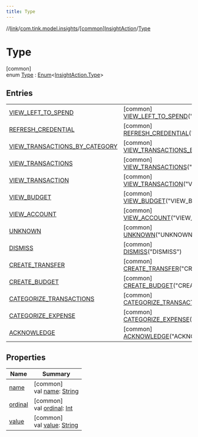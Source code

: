 ```yaml
---
title: Type
---
```

//[link](../../../../index.html)/[com.tink.model.insights](../../index.html)/[[common]InsightAction](../index.html)/[Type](index.html)



# Type



[common]\
enum [Type](index.html) : [Enum](https://kotlinlang.org/api/latest/jvm/stdlib/kotlin/-enum/index.html)&lt;[InsightAction.Type](index.html)&gt;



## Entries


| | |
|---|---|
| [VIEW_LEFT_TO_SPEND](-v-i-e-w_-l-e-f-t_-t-o_-s-p-e-n-d/index.html) | [common]<br>[VIEW_LEFT_TO_SPEND](-v-i-e-w_-l-e-f-t_-t-o_-s-p-e-n-d/index.html)(&quot;VIEW_LEFT_TO_SPEND&quot;) |
| [REFRESH_CREDENTIAL](-r-e-f-r-e-s-h_-c-r-e-d-e-n-t-i-a-l/index.html) | [common]<br>[REFRESH_CREDENTIAL](-r-e-f-r-e-s-h_-c-r-e-d-e-n-t-i-a-l/index.html)(&quot;REFRESH_CREDENTIAL&quot;) |
| [VIEW_TRANSACTIONS_BY_CATEGORY](-v-i-e-w_-t-r-a-n-s-a-c-t-i-o-n-s_-b-y_-c-a-t-e-g-o-r-y/index.html) | [common]<br>[VIEW_TRANSACTIONS_BY_CATEGORY](-v-i-e-w_-t-r-a-n-s-a-c-t-i-o-n-s_-b-y_-c-a-t-e-g-o-r-y/index.html)(&quot;VIEW_TRANSACTIONS_BY_CATEGORY&quot;) |
| [VIEW_TRANSACTIONS](-v-i-e-w_-t-r-a-n-s-a-c-t-i-o-n-s/index.html) | [common]<br>[VIEW_TRANSACTIONS](-v-i-e-w_-t-r-a-n-s-a-c-t-i-o-n-s/index.html)(&quot;VIEW_TRANSACTIONS&quot;) |
| [VIEW_TRANSACTION](-v-i-e-w_-t-r-a-n-s-a-c-t-i-o-n/index.html) | [common]<br>[VIEW_TRANSACTION](-v-i-e-w_-t-r-a-n-s-a-c-t-i-o-n/index.html)(&quot;VIEW_TRANSACTION&quot;) |
| [VIEW_BUDGET](-v-i-e-w_-b-u-d-g-e-t/index.html) | [common]<br>[VIEW_BUDGET](-v-i-e-w_-b-u-d-g-e-t/index.html)(&quot;VIEW_BUDGET&quot;) |
| [VIEW_ACCOUNT](-v-i-e-w_-a-c-c-o-u-n-t/index.html) | [common]<br>[VIEW_ACCOUNT](-v-i-e-w_-a-c-c-o-u-n-t/index.html)(&quot;VIEW_ACCOUNT&quot;) |
| [UNKNOWN](-u-n-k-n-o-w-n/index.html) | [common]<br>[UNKNOWN](-u-n-k-n-o-w-n/index.html)(&quot;UNKNOWN&quot;) |
| [DISMISS](-d-i-s-m-i-s-s/index.html) | [common]<br>[DISMISS](-d-i-s-m-i-s-s/index.html)(&quot;DISMISS&quot;) |
| [CREATE_TRANSFER](-c-r-e-a-t-e_-t-r-a-n-s-f-e-r/index.html) | [common]<br>[CREATE_TRANSFER](-c-r-e-a-t-e_-t-r-a-n-s-f-e-r/index.html)(&quot;CREATE_TRANSFER&quot;) |
| [CREATE_BUDGET](-c-r-e-a-t-e_-b-u-d-g-e-t/index.html) | [common]<br>[CREATE_BUDGET](-c-r-e-a-t-e_-b-u-d-g-e-t/index.html)(&quot;CREATE_BUDGET&quot;) |
| [CATEGORIZE_TRANSACTIONS](-c-a-t-e-g-o-r-i-z-e_-t-r-a-n-s-a-c-t-i-o-n-s/index.html) | [common]<br>[CATEGORIZE_TRANSACTIONS](-c-a-t-e-g-o-r-i-z-e_-t-r-a-n-s-a-c-t-i-o-n-s/index.html)(&quot;CATEGORIZE_TRANSACTIONS&quot;) |
| [CATEGORIZE_EXPENSE](-c-a-t-e-g-o-r-i-z-e_-e-x-p-e-n-s-e/index.html) | [common]<br>[CATEGORIZE_EXPENSE](-c-a-t-e-g-o-r-i-z-e_-e-x-p-e-n-s-e/index.html)(&quot;CATEGORIZE_EXPENSE&quot;) |
| [ACKNOWLEDGE](-a-c-k-n-o-w-l-e-d-g-e/index.html) | [common]<br>[ACKNOWLEDGE](-a-c-k-n-o-w-l-e-d-g-e/index.html)(&quot;ACKNOWLEDGE&quot;) |


## Properties


| Name | Summary |
|---|---|
| [name](../../../com.tink.service.network/[common]-sdk-client/-t-i-n-k_-l-i-n-k/index.html#-372974862%2FProperties%2F-1713223439) | [common]<br>val [name](../../../com.tink.service.network/[common]-sdk-client/-t-i-n-k_-l-i-n-k/index.html#-372974862%2FProperties%2F-1713223439): [String](https://kotlinlang.org/api/latest/jvm/stdlib/kotlin/-string/index.html) |
| [ordinal](../../../com.tink.service.network/[common]-sdk-client/-t-i-n-k_-l-i-n-k/index.html#-739389684%2FProperties%2F-1713223439) | [common]<br>val [ordinal](../../../com.tink.service.network/[common]-sdk-client/-t-i-n-k_-l-i-n-k/index.html#-739389684%2FProperties%2F-1713223439): [Int](https://kotlinlang.org/api/latest/jvm/stdlib/kotlin/-int/index.html) |
| [value](value.html) | [common]<br>val [value](value.html): [String](https://kotlinlang.org/api/latest/jvm/stdlib/kotlin/-string/index.html) |

